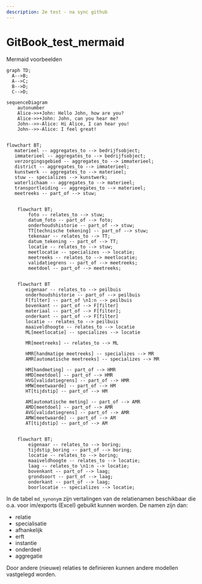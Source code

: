 ```yaml
---
description: 2e test - na sync github
---
```


# GitBook\_test\_mermaid

Mermaid voorbeelden

```mermaid
graph TD;
  A-->B;
  A-->C;
  B-->D;
  C-->D;
```

```mermaid
sequenceDiagram
    autonumber
    Alice->>+John: Hello John, how are you?
    Alice->>+John: John, can you hear me?
    John-->>-Alice: Hi Alice, I can hear you!
    John-->>-Alice: I feel great!
```

```mermaid

flowchart BT;
   materieel -- aggregates_to --> bedrijfsobject;
   immaterieel -- aggregates_to --> bedrijfsobject;
   verzorgingsgebied -- aggregates_to --> immaterieel;
   district -- aggregates_to --> immaterieel;
   kunstwerk -- aggregates_to --> materieel;
   stuw -- specializes --> kunstwerk;
   waterlichaam -- aggregates_to --> materieel;
   transportleiding -- aggregates_to --> materieel;
   meetreeks -- part_of --> stuw;
```

```mermaid

    flowchart BT;
        foto -- relates_to --> stuw;
        datum_foto -- part_of --> foto;
        onderhoudshistorie -- part_of --> stuw;
        TT[technische tekening] -- part_of --> stuw;
        tekenaar -- relates_to --> TT;
        datum_tekening -- part_of --> TT;
        locatie -- relates_to --> stuw;
        meetlocatie -- specializes --> locatie;
        meetreeks -- relates_to --> meetlocatie;
        validatiegrens -- part_of --> meetreeks;
        meetdoel -- part_of --> meetreeks;
```

```mermaid

    flowchart BT
       eigenaar -- relates_to --> peilbuis
       onderhoudshistorie -- part_of --> peilbuis
       F[filter] -- part_of \n1:n --> peilbuis
       bovenkant -- part_of --> F[filter]
       materiaal -- part_of --> F[filter];
       onderkant -- part_of --> F[filter]
       locatie -- relates_to --> peilbuis
       maaiveldhoogte -- relates_to --> locatie
       ML[meetlocatie] -- specializes --> locatie

       MR[meetreeks] -- relates_to --> ML

       HMR[handmatige meetreeks] -- specializes --> MR
       AMR[automatische meetreeks] -- specializes --> MR

       HM[handmeting] -- part_of --> HMR
       HMD[meetdoel] -- part_of --> HMR
       HVG[validatiegrens] -- part_of --> HMR
       HMW[meetwaarde] -- part_of --> HM
       HT[tijdstip] -- part_of --> HM

       AM[automatische meting] -- part_of --> AMR
       AMD[meetdoel] -- part_of --> AMR
       AVG[validatiegrens] -- part_of --> AMR
       AMW[meetwaarde] -- part_of --> AM
       AT[tijdstip] -- part_of --> AM
```

```mermaid

    flowchart BT;
        eigenaar -- relates_to --> boring;
        tijdstip_boring -- part_of --> boring;
        locatie -- relates_to --> boring;
        maaiveldhoogte -- relates_to --> locatie;
        laag -- relates_to \n1:n --> locatie;
        bovenkant -- part_of --> laag;
        grondsoort -- part_of --> laag;
        onderkant -- part_of --> laag;
        boorlocatie -- specializes --> locatie;
```

In de tabel `md_synonym` zijn vertalingen van de relatienamen beschikbaar die o.a. voor im/exports (Excel) gebuikt kunnen worden. De namen zijn dan:

* relatie
* specialisatie
* afhankelijk
* erft
* instantie
* onderdeel
* aggregatie

Door andere (nieuwe) relaties te definieren kunnen andere modellen vastgelegd worden.
